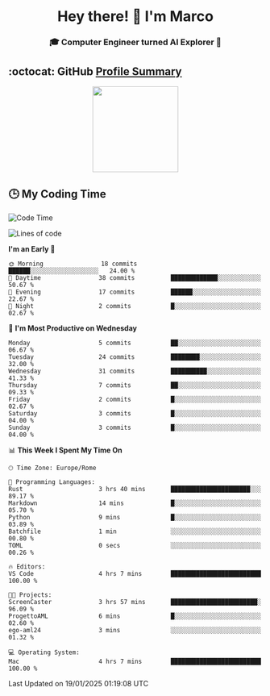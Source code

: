 <h1 align="center">Hey there! 👋 I'm Marco</h1> <h3 align="center">🎓 Computer Engineer turned AI Explorer 🌌</h3>

## :octocat: GitHub <a href="https://github.com/vn7n24fzkq/github-profile-summary-cards">Profile Summary</a>

<p align="center">
   <img style="height:170px;display:inline-block" src="http://github-profile-summary-cards.vercel.app/api/cards/profile-details?username=MarcoDelCore&theme=github_dark" />
</p>

## :clock3: My Coding Time 

<!--START_SECTION:waka-->
![Code Time](http://img.shields.io/badge/Code%20Time-47%20hrs%2011%20mins-blue)

![Lines of code](https://img.shields.io/badge/From%20Hello%20World%20I%27ve%20Written-108.6%20thousand%20lines%20of%20code-blue)

**I'm an Early 🐤** 

```text
🌞 Morning                18 commits          ██████░░░░░░░░░░░░░░░░░░░   24.00 % 
🌆 Daytime                38 commits          █████████████░░░░░░░░░░░░   50.67 % 
🌃 Evening                17 commits          ██████░░░░░░░░░░░░░░░░░░░   22.67 % 
🌙 Night                  2 commits           █░░░░░░░░░░░░░░░░░░░░░░░░   02.67 % 
```
📅 **I'm Most Productive on Wednesday** 

```text
Monday                   5 commits           ██░░░░░░░░░░░░░░░░░░░░░░░   06.67 % 
Tuesday                  24 commits          ████████░░░░░░░░░░░░░░░░░   32.00 % 
Wednesday                31 commits          ██████████░░░░░░░░░░░░░░░   41.33 % 
Thursday                 7 commits           ██░░░░░░░░░░░░░░░░░░░░░░░   09.33 % 
Friday                   2 commits           █░░░░░░░░░░░░░░░░░░░░░░░░   02.67 % 
Saturday                 3 commits           █░░░░░░░░░░░░░░░░░░░░░░░░   04.00 % 
Sunday                   3 commits           █░░░░░░░░░░░░░░░░░░░░░░░░   04.00 % 
```


📊 **This Week I Spent My Time On** 

```text
🕑︎ Time Zone: Europe/Rome

💬 Programming Languages: 
Rust                     3 hrs 40 mins       ██████████████████████░░░   89.17 % 
Markdown                 14 mins             █░░░░░░░░░░░░░░░░░░░░░░░░   05.70 % 
Python                   9 mins              █░░░░░░░░░░░░░░░░░░░░░░░░   03.89 % 
Batchfile                1 min               ░░░░░░░░░░░░░░░░░░░░░░░░░   00.80 % 
TOML                     0 secs              ░░░░░░░░░░░░░░░░░░░░░░░░░   00.26 % 

🔥 Editors: 
VS Code                  4 hrs 7 mins        █████████████████████████   100.00 % 

🐱‍💻 Projects: 
ScreenCaster             3 hrs 57 mins       ████████████████████████░   96.09 % 
ProgettoAML              6 mins              █░░░░░░░░░░░░░░░░░░░░░░░░   02.60 % 
ego-aml24                3 mins              ░░░░░░░░░░░░░░░░░░░░░░░░░   01.32 % 

💻 Operating System: 
Mac                      4 hrs 7 mins        █████████████████████████   100.00 % 
```


 Last Updated on 19/01/2025 01:19:08 UTC
<!--END_SECTION:waka-->
